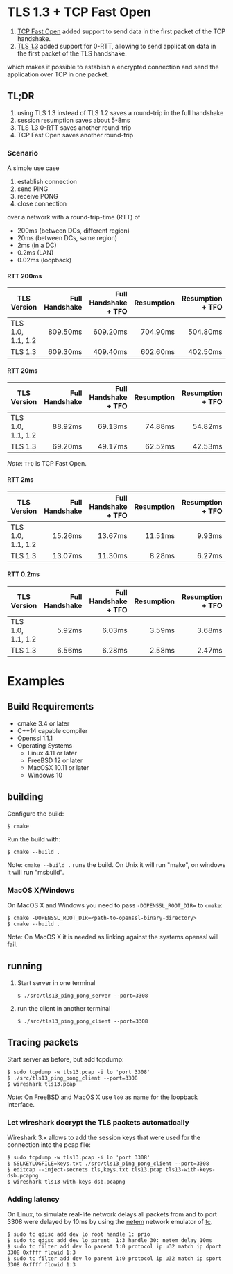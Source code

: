 # TLS 1.3 + TCP Fast Open

1. [TCP Fast Open] added support to send data in the first packet of the TCP handshake.
2. [TLS 1.3] added support for 0-RTT,
allowing to send application data in the first packet of the TLS handshake.

which makes it possible to establish a encrypted connection and
send the application over TCP in one packet.

[TCP Fast Open]: https://tools.ietf.org/html/rfc7413
[TLS 1.3]: https://tools.ietf.org/html/rfc8446

## TL;DR

1. using TLS 1.3 instead of TLS 1.2 saves a round-trip in the full handshake
2. session resumption saves about 5-8ms
3. TLS 1.3 0-RTT saves another round-trip
4. TCP Fast Open saves another round-trip

### Scenario

A simple use case

1. establish connection
2. send PING
3. receive PONG
4. close connection

over a network with a round-trip-time (RTT) of

- 200ms (between DCs, different region)
- 20ms (between DCs, same region)
- 2ms (in a DC)
- 0.2ms (LAN)
- 0.02ms (loopback)

#### RTT 200ms

| TLS Version       | Full Handshake | Full Handshake + TFO | Resumption | Resumption + TFO |
| ----------------- | --------------:| --------------------:| ----------:| ----------------:|
| TLS 1.0, 1.1, 1.2 |       809.50ms |             609.20ms |   704.90ms |         504.80ms |
| TLS 1.3           |       609.30ms |             409.40ms |   602.60ms |         402.50ms |

#### RTT 20ms

| TLS Version       | Full Handshake | Full Handshake + TFO | Resumption | Resumption + TFO |
| ----------------- | --------------:| --------------------:| ----------:| ----------------:|
| TLS 1.0, 1.1, 1.2 |        88.92ms |              69.13ms |    74.88ms |          54.82ms |
| TLS 1.3           |        69.20ms |              49.17ms |    62.52ms |          42.53ms |

*Note*: `TFO` is TCP Fast Open.

#### RTT 2ms

| TLS Version       | Full Handshake | Full Handshake + TFO | Resumption | Resumption + TFO |
| ----------------- | --------------:| --------------------:| ----------:| ----------------:|
| TLS 1.0, 1.1, 1.2 |        15.26ms |              13.67ms |    11.51ms |           9.93ms |
| TLS 1.3           |        13.07ms |              11.30ms |     8.28ms |           6.27ms |

#### RTT 0.2ms

| TLS Version       | Full Handshake | Full Handshake + TFO | Resumption | Resumption + TFO |
| ----------------- | --------------:| --------------------:| ----------:| ----------------:|
| TLS 1.0, 1.1, 1.2 |         5.92ms |               6.03ms |     3.59ms |           3.68ms |
| TLS 1.3           |         6.56ms |               6.28ms |     2.58ms |           2.47ms |


# Examples

## Build Requirements

- cmake 3.4 or later
- C++14 capable compiler
- Openssl 1.1.1
- Operating Systems
  - Linux 4.11 or later
  - FreeBSD 12 or later
  - MacOSX 10.11 or later
  - Windows 10

## building

Configure the build:

    $ cmake

Run the build with:

    $ cmake --build .

Note: `cmake --build .` runs the build. On Unix it will run "make",
on windows it will run "msbuild".

### MacOS X/Windows

On MacOS X and Windows you need to pass `-DOPENSSL_ROOT_DIR=`
to `cmake`:

    $ cmake -DOPENSSL_ROOT_DIR=<path-to-openssl-binary-directory>
    $ cmake --build .

Note: On MacOS X it is needed as linking against the systems openssl will fail.

## running

1. Start server in one terminal

       $ ./src/tls13_ping_pong_server --port=3308

2. run the client in another terminal

       $ ./src/tls13_ping_pong_client --port=3308

## Tracing packets

Start server as before, but add tcpdump:

    $ sudo tcpdump -w tls13.pcap -i lo 'port 3308'
    $ ./src/tls13_ping_pong_client --port=3308
    $ wireshark tls13.pcap

*Note*: On FreeBSD and MacOS X use `lo0` as name for the loopback interface.

### Let wireshark decrypt the TLS packets automatically

Wireshark 3.x allows to add the session keys that were used for the connection
into the pcap file:

    $ sudo tcpdump -w tls13.pcap -i lo 'port 3308'
    $ SSLKEYLOGFILE=keys.txt ./src/tls13_ping_pong_client --port=3308
    $ editcap --inject-secrets tls,keys.txt tls13.pcap tls13-with-keys-dsb.pcapng
    $ wireshark tls13-with-keys-dsb.pcapng

### Adding latency

On Linux, to simulate real-life network delays all packets from and to port 3308
were delayed by 10ms by using the [netem] network emulator of [tc].

    $ sudo tc qdisc add dev lo root handle 1: prio
    $ sudo tc qdisc add dev lo parent  1:3 handle 30: netem delay 10ms
    $ sudo tc filter add dev lo parent 1:0 protocol ip u32 match ip dport 3308 0xffff flowid 1:3
    $ sudo tc filter add dev lo parent 1:0 protocol ip u32 match ip sport 3308 0xffff flowid 1:3

[netem]: http://man7.org/linux/man-pages/man8/tc-netem.8.html
[tc]: http://man7.org/linux/man-pages/man8/tc.8.html
